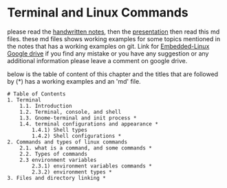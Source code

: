 # Terminal and Linux Commands
please read the [handwritten notes](https://drive.google.com/file/d/1JtzLUdf0sXxKy6Wyz_LyBDOZZsiz7qE-/view?usp=drive_link), then the [presentation](https://docs.google.com/presentation/d/117rCCb7Z838Rp2WZpmRd9rdzq1-teQytHnkAeoheVZ8/edit?usp=drive_link) then read this md files.
these md files shows working examples for some topics mentioned in the notes that has a  working examples on git.
Link for [Embedded-Linux Google drive](https://drive.google.com/drive/u/0/folders/1E9dFgduPg2835RwebUoiKIaREmExyoyW)
if you find any mistake or you have any suggestion or any additional information please leave a comment on google drive.

below is the table of content of this chapter and the titles that are followed by (*) has a working examples and an 'md' file.

```
# Table of Contents
1. Terminal
	1.1. Introduction
	1.2. Terminal, console, and shell
	1.3. Gnome-terminal and init process *
	1.4. terminal configurations and appearance *
		1.4.1) Shell types
		1.4.2) Shell configurations *
2. Commands and types of linux commands
	2.1. what is a command, and some commands *
	2.2. Types of commands
	2.3 environment variables 
		2.3.1) environment variables commands *
		2.3.2) environment types *
3. Files and directory linking *

```

